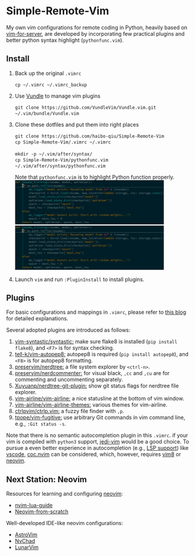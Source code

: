 # Simple-Remote-Vim
My own vim configurations for remote coding in Python, heavily based on [vim-for-server](https://github.com/wklken/vim-for-server), are developed by incorporating few practical plugins and better python syntax highlight (```pythonfunc.vim```). 

## Install
1. Back up the original ```.vimrc``` 
    ```
    cp ~/.vimrc ~/.vimrc_backup
    ```
2. Use [Vundle](https://github.com/VundleVim/Vundle.vim) to manage vim plugins
    ```
    git clone https://github.com/VundleVim/Vundle.vim.git ~/.vim/bundle/Vundle.vim
    ```
3. Clone these dotfiles and put them into right places
    ```
    git clone https://github.com/haibo-qiu/Simple-Remote-Vim
    cp Simple-Remote-Vim/.vimrc ~/.vimrc

    mkdir -p ~/.vim/after/syntax/
    cp Simple-Remote-Vim/pythonfunc.vim ~/.vim/after/syntax/pythonfunc.vim
    ```
    Note that ```pythonfunc.vim``` is to highlight Python function properly.<br />
    <img src="pics/w_pythonfunc.vim.png" width="400"/> <img src="pics/wo_pythonfunc.vim.png" width="400"/> 
    
4. Launch ```vim``` and run ```:PluginInstall``` to install plugins.

## Plugins
For basic configurations and mappings in ```.vimrc```, please refer to [this blog](https://vimjc.com/vimrc.html) for detailed explanations.

Several adopted plugins are introduced as follows:
1. [vim-syntastic/syntastic:](https://github.com/vim-syntastic/syntastic) make sure flake8 is installed (```pip install flake8```), and ```<F7>``` is for syntax checking. 
2. [tell-k/vim-autopep8:](https://github.com/tell-k/vim-autopep8) autopep8 is required (```pip install autopep8```), and ```<F8>``` is for autopep8 formatting. 
3. [preservim/nerdtree:](https://github.com/preservim/nerdtree) a file system explorer by ```<ctrl-n>```.
4. [preservim/nerdcommenter:](https://github.com/preservim/nerdcommenter) for visual black, ```,cc``` and  ```,cu``` are for commenting and uncommenting separately.
5. [Xuyuanp/nerdtree-git-plugin:](https://github.com/Xuyuanp/nerdtree-git-plugin) show git status flags for nerdtree file explorer.
6. [vim-airline/vim-airline:](https://github.com/vim-airline/vim-airline) a nice statusline at the bottom of vim window.
7. [vim-airline/vim-airline-themes:](https://github.com/vim-airline/vim-airline-themes) various themes for vim-airline. 
8. [ctrlpvim/ctrlp.vim:](https://github.com/ctrlpvim/ctrlp.vim) a fuzzy file finder with ```,p```.
9. [tpope/vim-fugitive:](https://github.com/tpope/vim-fugitive) use arbitrary Git commands in vim command line, e.g., ```:Git status -s```.

Note that there is no semantic autocompletion plugin in this ```.vimrc```. if your vim is compiled with ```python3``` support, [jedi-vim](https://github.com/davidhalter/jedi-vim) would be a good choice. To pursue a even better experience in autocompletion (e.g., [LSP support](https://github.com/neovim/nvim-lspconfig)) like [vscode](https://code.visualstudio.com/), [coc.nvim](https://github.com/neoclide/coc.nvim) can be considered, which, however, requires [vim8](https://www.vim.org/vim-8.1-released.php) or [neovim](https://github.com/neovim/neovim).

## Next Station: Neovim
Resources for learning and configuring [neovim](https://github.com/neovim/neovim):
- [nvim-lua-guide](https://github.com/nanotee/nvim-lua-guide)
- [Neovim-from-scratch](https://github.com/LunarVim/Neovim-from-scratch)

Well-developed IDE-like neovim configurations:
- [AstroVim](https://github.com/kabinspace/AstroVim)
- [NvChad](https://github.com/NvChad/NvChad)
- [LunarVim](https://github.com/LunarVim/LunarVim)
